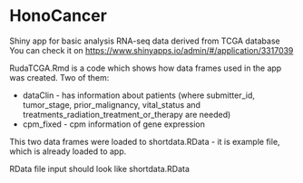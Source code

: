 # HonoCancer

Shiny app for basic analysis RNA-seq data derived from TCGA database
You can check it on https://www.shinyapps.io/admin/#/application/3317039

RudaTCGA.Rmd is a code which shows how data frames used in the app was created. Two of them:

- dataClin - has information about patients (where submitter_id, tumor_stage, prior_malignancy, vital_status and treatments_radiation_treatment_or_therapy are needed)
- cpm_fixed - cpm information of gene expression

This two data frames were loaded to shortdata.RData - it is example file, which is already loaded to app.

RData file input should look like shortdata.RData
